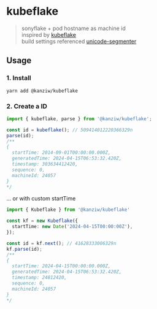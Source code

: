 # kubeflake

> sonyflake + pod hostname as machine id  
> inspired by [kubeflake](https://github.com/xissy/kubeflake)  
> build settings referenced [unicode-segmenter](https://github.com/cometkim/unicode-segmenter)


## Usage

### 1. Install

```shell
yarn add @kanziw/kubeflake
```

### 2. Create a ID

```typescript
import { kubeflake, parse } from '@kanziw/kubeflake';

const id = kubeflake(); // 509414012220366329n
parse(id);
/**
{
  startTime: 2014-09-01T00:00:00.000Z,
  generatedTime: 2024-04-15T06:53:32.420Z,
  timestamp: 303634412420,
  sequence: 0,
  machineId: 24057
}
*/
```

... or with custom startTime

```typescript
import { Kubeflake } from '@kanziw/kubeflake'

const kf = new Kubeflake({
  startTime: new Date('2024-04-15T00:00:00Z'),
});

const id = kf.next(); // 41628333006329n
kf.parse(id);
/**
{
  startTime: 2024-04-15T00:00:00.000Z,
  generatedTime: 2024-04-15T06:53:32.420Z,
  timestamp: 24812420,
  sequence: 0,
  machineId: 24057
}
*/
```

